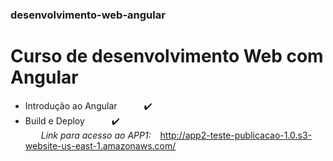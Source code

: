 ### desenvolvimento-web-angular
# Curso de desenvolvimento Web com Angular
* Introdução ao Angular &ensp;&ensp;&ensp;&ensp;&ensp; ✔️     
* Build e Deploy &ensp;&ensp;&ensp;&ensp;&ensp; ✔️ </br>
&ensp;&ensp;&ensp; *Link para acesso ao APP1:* &ensp; <http://app2-teste-publicacao-1.0.s3-website-us-east-1.amazonaws.com/>


